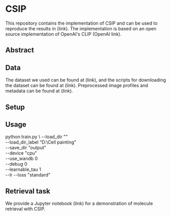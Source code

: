 # CSIP

This repository contains the implementation of CSIP and can be used to reproduce the results in (link). The implementation is based on an open source implementation of OpenAI's CLIP (OpenAI link). 

## Abstract


## Data
The dataset we used can be found at (link), and the scripts for downloading the dataset can be found at (link). Preprocessed image profiles and metadata can be found at (link).

## Setup


## Usage
python train.py \ 
--load_dir "<path to dataset>" \
--load_dir_label “D:\Cell painting” \
--save_dir "output" \
--device "cpu" \
--use_wandb 0 \
--debug 0 \
--learnable_tau 1 \
--lr 
--loss "standard" 

## Retrieval task
We provide a Jupyter notebook (link) for a demonstration of molecule retrieval with CSIP. 
